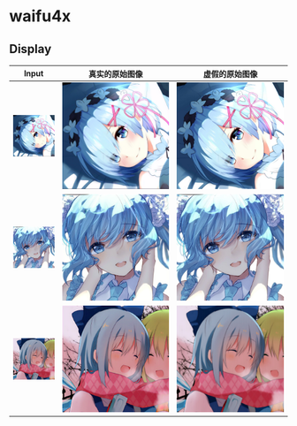# waifu4x

## Display

| Input                             | 真实的原始图像                    | 虚假的原始图像                      |
| --------------------------------- | --------------------------------- | ----------------------------------- |
| ![](readonly/example/sample.png)  | ![](readonly/example/fakeHR.bmp)  | ![](readonly/example/sampleHR.png)  |
| ![](readonly/example/sample1.png) | ![](readonly/example/fake1HR.bmp) | ![](readonly/example/sample1HR.png) |
| ![](readonly/example/sample2.png) | ![](readonly/example/fake2HR.png) | ![](readonly/example/sample2HR.png) |

